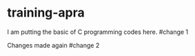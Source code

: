# training-apra 
I am putting the basic of C programming codes here. #change 1





Changes made again #change 2

